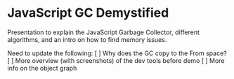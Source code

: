 JavaScript GC Demystified
=======================

Presentation to explain the JavaScript Garbage Collector, different algorithms, and an intro on how to find memory issues.

Need to update the following:
[ ] Why does the GC copy to the From space?
[ ] More overview (with screenshots) of the dev tools before demo
[ ] More info on the object graph
